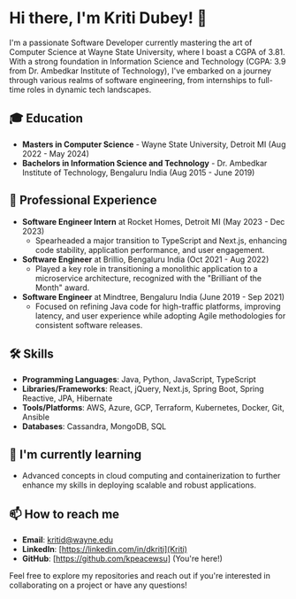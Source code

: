 # Hi there, I'm Kriti Dubey! 👋

I'm a passionate Software Developer currently mastering the art of Computer Science at Wayne State University, where I boast a CGPA of 3.81. With a strong foundation in Information Science and Technology (CGPA: 3.9 from Dr. Ambedkar Institute of Technology), I've embarked on a journey through various realms of software engineering, from internships to full-time roles in dynamic tech landscapes.

## 🎓 Education
- **Masters in Computer Science** - Wayne State University, Detroit MI (Aug 2022 - May 2024)
- **Bachelors in Information Science and Technology** - Dr. Ambedkar Institute of Technology, Bengaluru India (Aug 2015 - June 2019)

## 💼 Professional Experience
- **Software Engineer Intern** at Rocket Homes, Detroit MI (May 2023 - Dec 2023)
    - Spearheaded a major transition to TypeScript and Next.js, enhancing code stability, application performance, and user engagement.
- **Software Engineer** at Brillio, Bengaluru India (Oct 2021 - Aug 2022)
    - Played a key role in transitioning a monolithic application to a microservice architecture, recognized with the "Brilliant of the Month" award.
- **Software Engineer** at Mindtree, Bengaluru India (June 2019 - Sep 2021)
    - Focused on refining Java code for high-traffic platforms, improving latency, and user experience while adopting Agile methodologies for consistent software releases.

## 🛠 Skills
- **Programming Languages**: Java, Python, JavaScript, TypeScript
- **Libraries/Frameworks**: React, jQuery, Next.js, Spring Boot, Spring Reactive, JPA, Hibernate
- **Tools/Platforms**: AWS, Azure, GCP, Terraform, Kubernetes, Docker, Git, Ansible
- **Databases**: Cassandra, MongoDB, SQL

## 🌱 I'm currently learning
- Advanced concepts in cloud computing and containerization to further enhance my skills in deploying scalable and robust applications.

## 📫 How to reach me
- **Email**: kritid@wayne.edu
- **LinkedIn**: [https://linkedin.com/in/dkriti](Kriti)
- **GitHub**: [https://github.com/kpeacewsu] (You're here!)

Feel free to explore my repositories and reach out if you're interested in collaborating on a project or have any questions!

